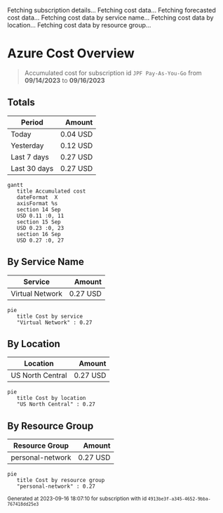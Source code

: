 Fetching subscription details...
Fetching cost data...
Fetching forecasted cost data...
Fetching cost data by service name...
Fetching cost data by location...
Fetching cost data by resource group...
# Azure Cost Overview

> Accumulated cost for subscription id `JPF Pay-As-You-Go` from **09/14/2023** to **09/16/2023**

## Totals

|Period|Amount|
|---|---:|
|Today|0.04 USD|
|Yesterday|0.12 USD|
|Last 7 days|0.27 USD|
|Last 30 days|0.27 USD|

```mermaid
gantt
   title Accumulated cost
   dateFormat  X
   axisFormat %s
   section 14 Sep
   USD 0.11 :0, 11
   section 15 Sep
   USD 0.23 :0, 23
   section 16 Sep
   USD 0.27 :0, 27
```

## By Service Name

|Service|Amount|
|---|---:|
|Virtual Network|0.27 USD|

```mermaid
pie
   title Cost by service
   "Virtual Network" : 0.27
```

## By Location

|Location|Amount|
|---|---:|
|US North Central|0.27 USD|

```mermaid
pie
   title Cost by location
   "US North Central" : 0.27
```

## By Resource Group

|Resource Group|Amount|
|---|---:|
|personal-network|0.27 USD|

```mermaid
pie
   title Cost by resource group
   "personal-network" : 0.27
```

<sup>Generated at 2023-09-16 18:07:10 for subscription with id `4913be3f-a345-4652-9bba-767418dd25e3`</sup>
